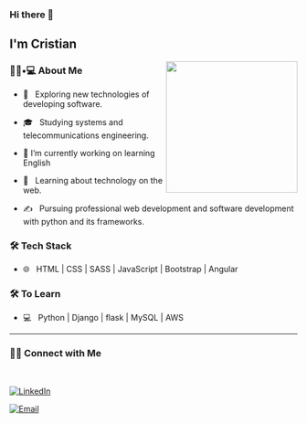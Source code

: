 ### Hi there 👋<h2> I'm Cristian</h2>

<img align='right' src="https://media.giphy.com/media/M9gbBd9nbDrOTu1Mqx/giphy.gif" width="230">

<h3> 👨🏻•💻 About Me </h3>

- 🤔 &nbsp; Exploring new technologies of developing software.

- 🎓 &nbsp; Studying systems and telecommunications engineering.

- 🔭 I’m currently working on learning English

- 🌱 &nbsp; Learning about technology on the web.

- ✍️ &nbsp; Pursuing professional web development and software development with python and its frameworks.


<h3>🛠 Tech Stack</h3>

<!-- - 💻 &nbsp; Python | Java | Postgres | MySQL -->

- 🌐 &nbsp; HTML | CSS | SASS | JavaScript | Bootstrap | Angular


<h3>🛠 To Learn</h3>

<!-- - 🔧 &nbsp; AWS | Docker🐳 | Firebase | flask -->
- 💻 &nbsp; Python | Django | flask | MySQL | AWS

<hr>


<h3> 🤝🏻 Connect with Me </h3>

<br>



<p align="center">

<a href="https://www.linkedin.com/in/cristian-david-guti%C3%A9rrez-bedoya-6a185b124/"><img alt="LinkedIn" src="https://img.shields.io/badge/LinkedIn-blue?style=flat-square&logo=linkedin"></a>

<a href="mailto:cdgutierrez456@gmail.com"><img alt="Email" src="https://img.shields.io/badge/Email-cdgutierrez456@gmail.com-blue?style=flat-square&logo=gmail"></a>

</p>


<!--
**cdgutierrez456/cdgutierrez456** is a ✨ _special_ ✨ repository because its `README.md` (this file) appears on your GitHub profile.

Here are some ideas to get you started:

- 🔭 I’m currently working on ...
- 🌱 I’m currently learning ...
- 👯 I’m looking to collaborate on ...
- 🤔 I’m looking for help with ...
- 💬 Ask me about ...
- 📫 How to reach me: ...
- 😄 Pronouns: ...
- ⚡ Fun fact: ...
-->
